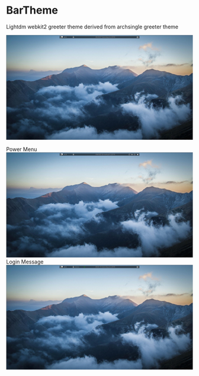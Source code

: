 # BarTheme
Lightdm webkit2 greeter theme derived from archsingle greeter theme

![screenshot1](screenshot1.jpg?raw=true "Linegreetertheme")

Power Menu
![screenshot2](screenshot2.jpg?raw=true "Linegreetertheme")
Login Message
![screenshot3](screenshot3.jpg?raw=true "Linegreetertheme")

